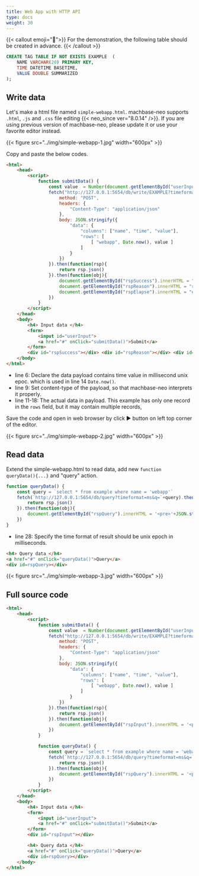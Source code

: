 ```yaml
---
title: Web App with HTTP API
type: docs
weight: 30
---
```


{{< callout emoji="📌">}}
For the demonstration, the following table should be created in advance.
{{< /callout >}}

```sql
CREATE TAG TABLE IF NOT EXISTS EXAMPLE  (
    NAME VARCHAR(20) PRIMARY KEY,
    TIME DATETIME BASETIME,
    VALUE DOUBLE SUMMARIZED
);
```

## Write data

Let's make a html file named `simple-webapp.html`. machbase-neo supports `.html`, `.js` and `.css` file editing {{< neo_since ver="8.0.14" />}}.
If you are using previous version of machbase-neo, please update it or use your favorite editor instead.

{{< figure src="../img/simple-webapp-1.jpg" width="600px" >}}

Copy and paste the below codes.

```html {{linenos="table",hl_lines=[6,9,"11-18"]}}
<html>
    <head>
        <script>
            function submitData() {
                const value  = Number(document.getElementById("userInput").value)
                fetch("http://127.0.0.1:5654/db/write/EXAMPLE?timeformat=ms", {
                    method: "POST",
                    headers: {
                        "Content-Type": "application/json"
                    },
                    body: JSON.stringify({
                        "data": {
                            "columns": ["name", "time", "value"],
                            "rows": [
                                [ "webapp", Date.now(), value ]
                            ]
                        }
                    })
                }).then(function(rsp){
                    return rsp.json()
                }).then(function(obj){
                    document.getElementById("rspSuccess").innerHTML = "success: " + obj.success
                    document.getElementById("rspReason").innerHTML = "reason: " + obj.reason
                    document.getElementById("rspElapse").innerHTML = "elapse: " + obj.elapse
                })
            }
        </script>
    </head>
    <body>
        <h4> Input data </h4>
        <form>
            <input id="userInput">
            <a href="#" onClick="submitData()">Submit</a>
        </form>
        <div id="rspSuccess"></div> <div id="rspReason"></div> <div id="rspElapse"></div>
    </body>
</html>
```

- line 6: Declare the data payload contains time value in millisecond unix epoc. which is used in line 14 `Date.now()`.
- line 9: Set content-type of the payload, so that machbase-neo interprets it properly.
- line 11-18: The actual data in payload. This example has only one record in the `rows` field, but it may contain multiple records, 

Save the code and open in web browser by click ► button on left top corner of the editor.

{{< figure src="../img/simple-webapp-2.jpg" width="600px" >}}

## Read data

Extend the simple-webapp.html to read data, add new `function queryData(){...}` and "query" action.

```js {{linenos="table",hl_lines=[3],linenostart=26}}
function queryData() {
    const query = `select * from example where name = 'webapp'`
    fetch(`http://127.0.0.1:5654/db/query?timeformat=ms&q=`+query).then(function(rsp){
        return rsp.json()
    }).then(function(obj){
        document.getElementById("rspQuery").innerHTML = '<pre>'+JSON.stringify(obj, null, 2)+'</pre>'
    })
}
```

- line 28: Specify the time format of result should be unix epoch in milliseconds.

```html {{linenos="table",linenostart=44}}
<h4> Query data </h4>
<a href="#" onClick="queryData()">Query</a>
<div id=rspQuery></div>
```

{{< figure src="../img/simple-webapp-3.jpg" width="600px" >}}

## Full source code

```html {{linenos="table"}}
<html>
    <head>
        <script>
            function submitData() {
                const value  = Number(document.getElementById("userInput").value)
                fetch("http://127.0.0.1:5654/db/write/EXAMPLE?timeformat=ms", {
                    method: "POST",
                    headers: {
                        "Content-Type": "application/json"
                    },
                    body: JSON.stringify({
                        "data": {
                            "columns": ["name", "time", "value"],
                            "rows": [
                                [ "webapp", Date.now(), value ]
                            ]
                        }
                    })
                }).then(function(rsp){
                    return rsp.json()
                }).then(function(obj){
                    document.getElementById("rspInput").innerHTML = '<pre>'+JSON.stringify(obj, null, 2)+'</pre>'
                })
            }

            function queryData() {
                const query = `select * from example where name = 'webapp'`
                fetch(`http://127.0.0.1:5654/db/query?timeformat=ms&q=`+query).then(function(rsp){
                    return rsp.json()
                }).then(function(obj){
                    document.getElementById("rspQuery").innerHTML = '<pre>'+JSON.stringify(obj, null, 2)+'</pre>'
                })
            }
        </script>
    </head>
    <body>
        <h4> Input data </h4>
        <form>
            <input id="userInput">
            <a href="#" onClick="submitData()">Submit</a>
        </form>
        <div id="rspInput"></div>

        <h4> Query data </h4>
        <a href="#" onClick="queryData()">Query</a>
        <div id=rspQuery></div>
    </body>
</html>
```